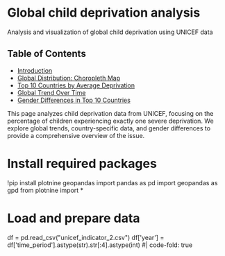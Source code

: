# Global child deprivation analysis
Analysis and visualization of global child deprivation using UNICEF data
## Table of Contents

- [Introduction](#introduction)
- [Global Distribution: Choropleth Map](#global-distribution-choropleth-map)
- [Top 10 Countries by Average Deprivation](#top-10-countries-by-average-deprivation)
- [Global Trend Over Time](#global-trend-over-time)
- [Gender Differences in Top 10 Countries](#gender-differences-in-top-10-countries)

This page analyzes child deprivation data from UNICEF, focusing on the percentage of children experiencing exactly one severe deprivation. We explore global trends, country-specific data, and gender differences to provide a comprehensive overview of the issue.

# Install required packages
!pip install plotnine geopandas
import pandas as pd
import geopandas as gpd
from plotnine import *

# Load and prepare data
df = pd.read_csv("unicef_indicator_2.csv")
df['year'] = df['time_period'].astype(str).str[:4].astype(int)
#| code-fold: true
